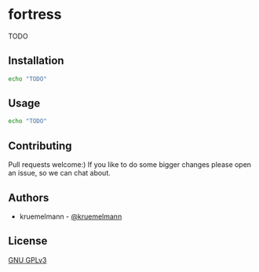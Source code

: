 # fortress

TODO

## Installation

```bash
echo "TODO"
```

## Usage

```bash
echo "TODO"
```

## Contributing

Pull requests welcome:)
If you like to do some bigger changes please open an issue, so we can chat about.

## Authors

* kruemelmann - [@kruemelmann](https://github.com/kruemelmann/)

## License
[GNU GPLv3](https://choosealicense.com/licenses/gpl-3.0/)

